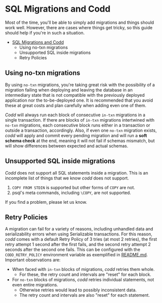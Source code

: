 # SQL Migrations and Codd

Most of the time, you'll be able to simply add migrations and things should work well. However, there are cases where things get tricky, so this guide should help if you're in such a situation.  

<!-- vscode-markdown-toc -->
- [SQL Migrations and Codd](#sql-migrations-and-codd)
	- [<a name='Usingno-txnmigrations'></a>Using no-txn migrations](#using-no-txn-migrations)
	- [<a name='UnsupportedSQLinsidemigrations'></a>Unsupported SQL inside migrations](#unsupported-sql-inside-migrations)
	- [<a name='RetryPolicies'></a>Retry Policies](#retry-policies)

<!-- vscode-markdown-toc-config
	numbering=false
	autoSave=true
	/vscode-markdown-toc-config -->
<!-- /vscode-markdown-toc -->

## <a name='Usingno-txnmigrations'></a>Using no-txn migrations

By using `no-txn` migrations, you're taking great risk with the possibility of a migration failing when deploying and leaving the database in an intermediary state that is not compatible with the previously deployed application nor the to-be-deployed one. It is recommended that you avoid these at great costs and plan carefully when adding even one of them.  

_Codd_ will always run each block of consecutive `in-txn` migrations in a single transaction. If there are blocks of `in-txn` migrations intertwined with `no-txn` migrations, each consecutive block runs either in a transaction or outside a transaction, accordingly. Also, if even one `no-txn` migration exists, _codd_ will apply and commit every pending migration and will run a **soft schema check** at the end, meaning it will not fail if schemas mismatch, but will show differences between expected and actual schemas.  

## <a name='UnsupportedSQLinsidemigrations'></a>Unsupported SQL inside migrations

_Codd_ does not support all SQL statements inside a migration. This is an incomplete list of things that we know _codd_ does not support.  

1. `COPY FROM STDIN` is supported but other forms of `COPY` are not.  
2. psql's meta commands, including `\COPY`, are not supported.  

If you find a problem, please let us know. 

## <a name='RetryPolicies'></a>Retry Policies

A migration can fail for a variety of reasons, including unhandled data and serializability errors when using Serializable transactions. For this reason, _codd_ comes with a default Retry Policy of 3 tries (at most 2 retries), the first retry attempt 1 second after the first fails, and the second retry attempt 2 seconds after the second one fails. This can be configured with the `CODD_RETRY_POLICY` environment variable as exemplified in [README.md](../README.md). Important observations are:

- When faced with `in-txn` blocks of migrations, _codd_ retries them whole.
	- For these, the retry count and intervals are "reset" for each block.
- For `no-txn` blocks of migrations, _codd_ retries individual statements, not even entire migrations.
	- Otherwise retries would lead to possibly inconsistent data.
	- The retry count and intervals are also "reset" for each statement.
